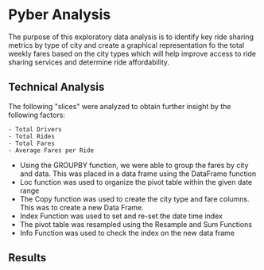 # Pyber Analysis
The purpose of this exploratory data analysis is to identify key ride sharing metrics by type of city 
and create a graphical representation fo the total weekly fares based on the city types which will help 
improve access to ride sharing services and determine ride affordability.

## Technical Analysis

The following "slices" were analyzed to obtain further insight by the following factors:

    - Total Drivers
    - Total Rides
    - Total Fares
    - Average Fares per Ride

- Using the GROUPBY function, we were able to group the fares by city and data.  This was placed in a data frame using the DataFrame function
- Loc function was used to organize the pivot table within the given date range
- The Copy function was used to create the city type and fare columns.  This was to create a new Data Frame.
- Index Function was used to set and re-set the date time index
- The pivot table was resampled using the Resample and Sum Functions
- Info Function was used to check the index on the new data frame

## Results



